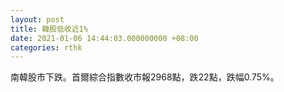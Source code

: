 ```yaml
---
layout: post
title: 韓股低收近1%
date: 2021-01-06 14:44:03.000000000 +08:00
categories: rthk
---
```


南韓股市下跌。首爾綜合指數收市報2968點，跌22點，跌幅0.75%。
